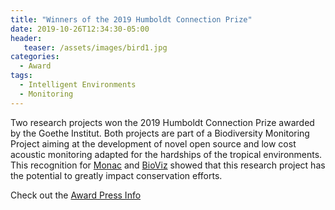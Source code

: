 ```yaml
---
title: "Winners of the 2019 Humboldt Connection Prize"
date: 2019-10-26T12:34:30-05:00
header:
   teaser: /assets/images/bird1.jpg
categories:
  - Award
tags:
  - Intelligent Environments
  - Monitoring 
---
```


Two research projects won the 2019 Humboldt Connection Prize awarded by the Goethe Institut. Both projects are 
part of a Biodiversity Monitoring Project aiming at the development of novel open source and low cost acoustic
monitoring adapted for the hardships of the tropical environments.
This recognition for [Monac](https://www.instagram.com/p/B1otYBihkaI/) and [BioViz](https://www.instagram.com/p/B1hKW4-lDri/)
showed that this research project has the potential to greatly impact conservation efforts. 



Check out the [Award Press Info][URL] 

[URL]: https://www.goethe.de/prj/hya/es/inh/conexion-humboldt.html


